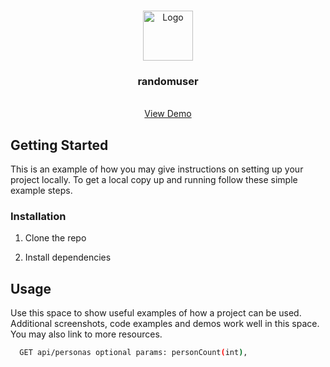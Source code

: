 <a id="readme-top"></a>

<!-- PROJECT LOGO -->
<br />
<div align="center">
  <a href="#">
    <img src="images/logo.png" alt="Logo" width="80" height="80">
  </a>

<h3 align="center">randomuser</h3>
  <p align="center">
    <br />
    <a href="#">View Demo</a>
  </p>
</div>


<!-- GETTING STARTED -->
## Getting Started

This is an example of how you may give instructions on setting up your project locally.
To get a local copy up and running follow these simple example steps.


### Installation

1. Clone the repo

2. Install dependencies

<!-- USAGE EXAMPLES -->
## Usage

Use this space to show useful examples of how a project can be used. Additional screenshots, code examples and demos work well in this space. You may also link to more resources.

```sh
  GET api/personas optional params: personCount(int),
  ```

  
